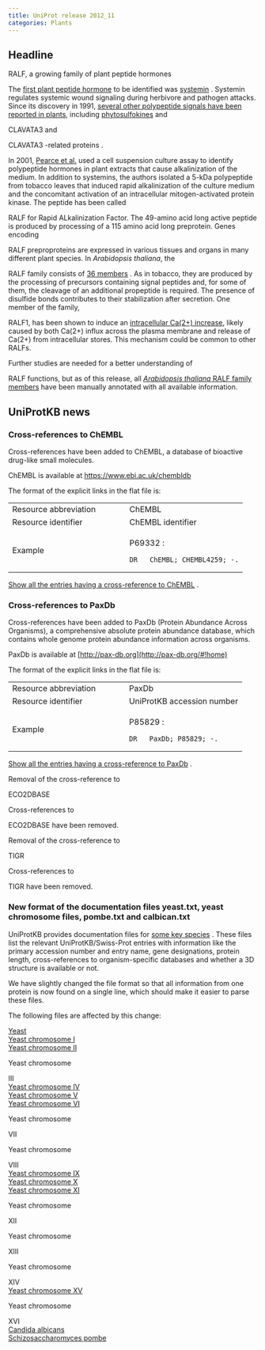 ```yaml
---
title: UniProt release 2012_11
categories: Plants
---
```


## Headline

RALF, a growing family of plant peptide hormones

The [first plant peptide hormone](http://www.ncbi.nlm.nih.gov/pubmed/17751827) to be identified was [systemin](http://www.uniprot.org/uniprot/P27058) . Systemin regulates systemic wound signaling during herbivore and pathogen attacks. Since its discovery in 1991, [several other polypeptide signals have been reported in plants](http://www.ncbi.nlm.nih.gov/pubmed/16669777), including [phytosulfokines](http://www.uniprot.org/uniprot/?query=name:phytosulfokine*+AND+reviewed:yes) and

CLAVATA3 and

CLAVATA3 -related proteins .

In 2001, [Pearce et al.](http://www.ncbi.nlm.nih.gov/pubmed/11675511) used a cell suspension culture assay to identify polypeptide hormones in plant extracts that cause alkalinization of the medium. In addition to systemins, the authors isolated a 5-kDa polypeptide from tobacco leaves that induced rapid alkalinization of the culture medium and the concomitant activation of an intracellular mitogen-activated protein kinase. The peptide has been called

RALF for Rapid ALkalinization Factor. The 49-amino acid long active peptide is produced by processing of a 115 amino acid long preprotein. Genes encoding

RALF preproproteins are expressed in various tissues and organs in many different plant species. In *Arabidopsis thaliana*, the

RALF family consists of [36 members](http://www.uniprot.org/uniprot/?query=family:%22plant+rapid+alkalinization+factor+%28RALF%29+family%22+and+organism:3702) . As in tobacco, they are produced by the processing of precursors containing signal peptides and, for some of them, the cleavage of an additional propeptide is required. The presence of disulfide bonds contributes to their stabilization after secretion. One member of the family,

RALF1, has been shown to induce an [intracellular Ca(2+) increase](http://www.uniprot.org/:http:/www.ncbi.nlm.nih.gov/pubmed/18494498), likely caused by both Ca(2+) influx across the plasma membrane and release of Ca(2+) from intracellular stores. This mechanism could be common to other RALFs.

Further studies are needed for a better understanding of

RALF functions, but as of this release, all [*Arabidopsis thaliana* RALF family members](http://www.uniprot.org/uniprot/?query=family:%22plant+rapid+alkalinization+factor+%28RALF%29+family%22+and+organism:3702+AND+reviewed:yes) have been manually annotated with all available information.

## UniProtKB news

### Cross-references to ChEMBL

Cross-references have been added to ChEMBL, a database of bioactive drug-like small molecules.

ChEMBL is available at <https://www.ebi.ac.uk/chembldb>

The format of the explicit links in the flat file is:

<table><colgroup><col style="width: 50%" /><col style="width: 50%" /></colgroup><tbody><tr class="odd"><td>Resource abbreviation</td><td>ChEMBL</td></tr><tr class="even"><td>Resource identifier</td><td>ChEMBL identifier</td></tr><tr class="odd"><td>Example</td><td><p>P69332 :</p><pre><code>DR   ChEMBL; CHEMBL4259; -.</code></pre></td></tr></tbody></table>

[Show all the entries having a cross-reference to ChEMBL](http://www.uniprot.org/uniprot/?query=database%3AChEMBL&sort=score) .

### Cross-references to PaxDb

Cross-references have been added to PaxDb (Protein Abundance Across Organisms), a comprehensive absolute protein abundance database, which contains whole genome protein abundance information across organisms.

PaxDb is available at [http://pax-db.org](http://pax-db.org/#!home)

The format of the explicit links in the flat file is:

<table><colgroup><col style="width: 50%" /><col style="width: 50%" /></colgroup><tbody><tr class="odd"><td>Resource abbreviation</td><td>PaxDb</td></tr><tr class="even"><td>Resource identifier</td><td>UniProtKB accession number</td></tr><tr class="odd"><td>Example</td><td><p>P85829 :</p><pre><code>DR   PaxDb; P85829; -.</code></pre></td></tr></tbody></table>

[Show all the entries having a cross-reference to PaxDb](http://www.uniprot.org/uniprot/?query=database%3APaxDb&sort=score) .

Removal of the cross-reference to

ECO2DBASE

Cross-references to

ECO2DBASE have been removed.

Removal of the cross-reference to

TIGR

Cross-references to

TIGR have been removed.

### New format of the documentation files yeast.txt, yeast chromosome files, pombe.txt and calbican.txt

UniProtKB provides documentation files for [some key species](http://www.uniprot.org/docs/#species) . These files list the relevant UniProtKB/Swiss-Prot entries with information like the primary accession number and entry name, gene designations, protein length, cross-references to organism-specific databases and whether a 3D structure is available or not.

We have slightly changed the file format so that all information from one protein is now found on a single line, which should make it easier to parse these files.

The following files are affected by this change:

[Yeast](http://www.uniprot.org/docs/yeast)  
[Yeast chromosome I](http://www.uniprot.org/docs/yeast1)  
[Yeast chromosome II](http://www.uniprot.org/docs/yeast2)  

Yeast chromosome

III  
[Yeast chromosome IV](http://www.uniprot.org/docs/yeast4)  
[Yeast chromosome V](http://www.uniprot.org/docs/yeast5)  
[Yeast chromosome VI](http://www.uniprot.org/docs/yeast6)  

Yeast chromosome

VII  

Yeast chromosome

VIII  
[Yeast chromosome IX](http://www.uniprot.org/docs/yeast9)  
[Yeast chromosome X](http://www.uniprot.org/docs/yeast10)  
[Yeast chromosome XI](http://www.uniprot.org/docs/yeast11)  

Yeast chromosome

XII  

Yeast chromosome

XIII  

Yeast chromosome

XIV  
[Yeast chromosome XV](http://www.uniprot.org/docs/yeast15)  

Yeast chromosome

XVI  
[Candida albicans](http://www.uniprot.org/docs/calbican)  
[Schizosaccharomyces pombe](http://www.uniprot.org/docs/pombe)
